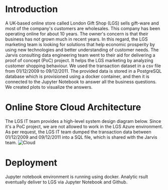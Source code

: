 # Introduction
A UK-based online store called London Gift Shop (LGS) sells gift-ware and most of the company's customers are wholesales. This company has been operating online for about 10 years. The owner's concern is that their business has not grown much in recent years. In this regard, the LGS marketing team is looking for solutions that help economic prosperity by using new technologies and better understanding of customer needs. The Jarvis consulting data engineering team went to their aid for delivering a proof of concept (PoC) project. It helps the LGS marketing by analyzing customer shopping behaviour. We used the transaction dataset in a csv file from 01/12/2009 to 09/12/2011. The provided data is stored in a PostgreSQL database which is provisioned using a docker container, and then it is connected to the Jupyter Notebook to answer all the business questions. We created plots to visualize the answers.
# Online Store Cloud Architecture
The LGS IT team provides a high-level system design diagram below. Since it's a PoC project, we are not allowed to work in the LGS Azure environment. As per request, the LGS IT team dumped the transaction data between 01/12/2009 and 09/12/2011 into a SQL file, which is shared with the Jarvis team.
![Cloud](https://user-images.githubusercontent.com/71785631/152241514-c4d1b56d-c86b-45eb-9046-a9bd9fd6cc76.png)

# Deployment
Jupyter notebook environment is running using docker. Analytic rsult eventually deliver to LGS via Jupyter Notebook and Github. 
